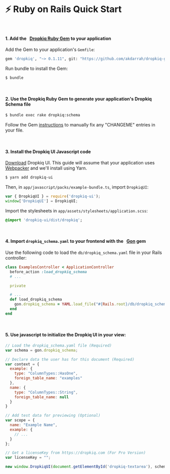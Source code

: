 # ⚡️ Ruby on Rails Quick Start

&nbsp;

#### 1. Add the &nbsp; [Dropkiq Ruby Gem](https://github.com/akdarrah/dropkiq-gem) to your application

Add the Gem to your application's `Gemfile`:

```bash
gem 'dropkiq', "~> 0.1.11", git: "https://github.com/akdarrah/dropkiq-gem"
```

Run bundle to install the Gem:

```bash
$ bundle
```

&nbsp;

#### 2. Use the Dropkiq Ruby Gem to generate your application's Dropkiq Schema file

```bash
$ bundle exec rake dropkiq:schema
```

Follow the Gem [instructions](https://github.com/akdarrah/dropkiq-gem#usage) to manually fix any "CHANGEME" entries in your file.

&nbsp;

#### 3. Install the Dropkiq UI Javascript code

[Download](https://app.dropkiq.com/download) Dropkiq UI. This guide will assume that your application uses [Webpacker](https://github.com/rails/webpacker) and we'll install using Yarn.

```bash
$ yarn add dropkiq-ui
```

Then, in `app/javascript/packs/example-bundle.ts`, import `DropkiqUI`:

```javascript
var { DropkiqUI } = require('dropkiq-ui');
window['DropkiqUI'] = DropkiqUI;
```

Import the stylesheets in `app/assets/stylesheets/application.scss`:

```sass
@import 'dropkiq-ui/dist/dropkiq';
```

&nbsp;

#### 4. Import `dropkiq_schema.yaml` to your frontend with the &nbsp; [Gon](https://github.com/gazay/gon) gem

Use the following code to load the `db/dropkiq_schema.yaml` file in your Rails controller:

```ruby
class ExamplesController < ApplicationController
  before_action :load_dropkiq_schema
  # ...

  private

  # ...
  def load_dropkiq_schema
    gon.dropkiq_schema = YAML.load_file("#{Rails.root}/db/dropkiq_schema.yaml")
  end
end
```

&nbsp;

#### 5. Use javascript to initialize the Dropkiq UI in your view:

```javascript
// Load the dropkiq_schema.yaml file (Required)
var schema = gon.dropkiq_schema;

// Declare data the user has for this document (Required)
var context = {
  example: {
    type: "ColumnTypes::HasOne",
    foreign_table_name: "examples"
  },
  name: {
    type: "ColumnTypes::String",
    foreign_table_name: null
  }
}

// Add test data for previewing (Optional)
var scope = {
  name: "Example Name",
  example: {
    // ...
  }
};

// Get a licenseKey from https://dropkiq.com (For Pro Version)
var licenseKey = "";

new window.DropkiqUI(document.getElementById('dropkiq-textarea'), schema, context, scope, licenseKey);
```
